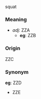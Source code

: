 squat
### Meaning
+ _adj_: ZZA
    + __eg__: ZZB

### Origin

ZZC

### Synonym

__eg__: ZZD

+ ZZE


